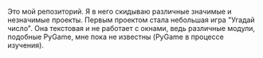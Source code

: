 Это мой репозиторий. Я в него скидываю различные значимые и незначимые проекты.
Первым проектом стала небольшая игра "Угадай число". Она текстовая и не работает с окнами, ведь различные модули, подобные PyGame, мне пока не известны (PyGame в процессе изучения).

